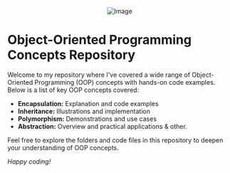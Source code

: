 <div align="center">
  <img src="https://github.com/prabhakar-09/Object_Oriented_Programming/assets/53590047/07bbfeb9-054b-49fc-a919-f04dba889e8a" alt="Image">
</div>

# Object-Oriented Programming Concepts Repository

Welcome to my repository where I've covered a wide range of Object-Oriented Programming (OOP) concepts with hands-on code examples. Below is a list of key OOP concepts covered:

- **Encapsulation:** Explanation and code examples
- **Inheritance:** Illustrations and implementation
- **Polymorphism:** Demonstrations and use cases
- **Abstraction:** Overview and practical applications & other.

Feel free to explore the folders and code files in this repository to deepen your understanding of OOP concepts.

_Happy coding!_
